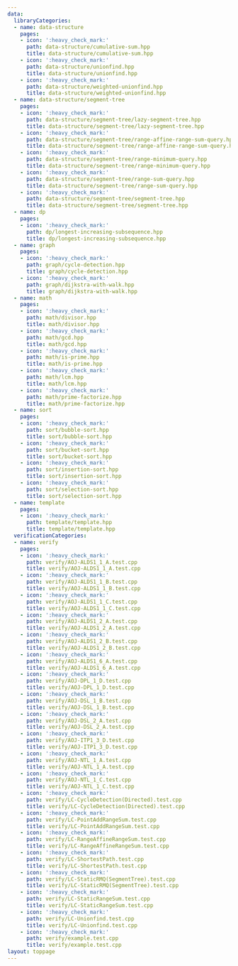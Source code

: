 ```yaml
---
data:
  libraryCategories:
  - name: data-structure
    pages:
    - icon: ':heavy_check_mark:'
      path: data-structure/cumulative-sum.hpp
      title: data-structure/cumulative-sum.hpp
    - icon: ':heavy_check_mark:'
      path: data-structure/unionfind.hpp
      title: data-structure/unionfind.hpp
    - icon: ':heavy_check_mark:'
      path: data-structure/weighted-unionfind.hpp
      title: data-structure/weighted-unionfind.hpp
  - name: data-structure/segment-tree
    pages:
    - icon: ':heavy_check_mark:'
      path: data-structure/segment-tree/lazy-segment-tree.hpp
      title: data-structure/segment-tree/lazy-segment-tree.hpp
    - icon: ':heavy_check_mark:'
      path: data-structure/segment-tree/range-affine-range-sum-query.hpp
      title: data-structure/segment-tree/range-affine-range-sum-query.hpp
    - icon: ':heavy_check_mark:'
      path: data-structure/segment-tree/range-minimum-query.hpp
      title: data-structure/segment-tree/range-minimum-query.hpp
    - icon: ':heavy_check_mark:'
      path: data-structure/segment-tree/range-sum-query.hpp
      title: data-structure/segment-tree/range-sum-query.hpp
    - icon: ':heavy_check_mark:'
      path: data-structure/segment-tree/segment-tree.hpp
      title: data-structure/segment-tree/segment-tree.hpp
  - name: dp
    pages:
    - icon: ':heavy_check_mark:'
      path: dp/longest-increasing-subsequence.hpp
      title: dp/longest-increasing-subsequence.hpp
  - name: graph
    pages:
    - icon: ':heavy_check_mark:'
      path: graph/cycle-detection.hpp
      title: graph/cycle-detection.hpp
    - icon: ':heavy_check_mark:'
      path: graph/dijkstra-with-walk.hpp
      title: graph/dijkstra-with-walk.hpp
  - name: math
    pages:
    - icon: ':heavy_check_mark:'
      path: math/divisor.hpp
      title: math/divisor.hpp
    - icon: ':heavy_check_mark:'
      path: math/gcd.hpp
      title: math/gcd.hpp
    - icon: ':heavy_check_mark:'
      path: math/is-prime.hpp
      title: math/is-prime.hpp
    - icon: ':heavy_check_mark:'
      path: math/lcm.hpp
      title: math/lcm.hpp
    - icon: ':heavy_check_mark:'
      path: math/prime-factorize.hpp
      title: math/prime-factorize.hpp
  - name: sort
    pages:
    - icon: ':heavy_check_mark:'
      path: sort/bubble-sort.hpp
      title: sort/bubble-sort.hpp
    - icon: ':heavy_check_mark:'
      path: sort/bucket-sort.hpp
      title: sort/bucket-sort.hpp
    - icon: ':heavy_check_mark:'
      path: sort/insertion-sort.hpp
      title: sort/insertion-sort.hpp
    - icon: ':heavy_check_mark:'
      path: sort/selection-sort.hpp
      title: sort/selection-sort.hpp
  - name: template
    pages:
    - icon: ':heavy_check_mark:'
      path: template/template.hpp
      title: template/template.hpp
  verificationCategories:
  - name: verify
    pages:
    - icon: ':heavy_check_mark:'
      path: verify/AOJ-ALDS1_1_A.test.cpp
      title: verify/AOJ-ALDS1_1_A.test.cpp
    - icon: ':heavy_check_mark:'
      path: verify/AOJ-ALDS1_1_B.test.cpp
      title: verify/AOJ-ALDS1_1_B.test.cpp
    - icon: ':heavy_check_mark:'
      path: verify/AOJ-ALDS1_1_C.test.cpp
      title: verify/AOJ-ALDS1_1_C.test.cpp
    - icon: ':heavy_check_mark:'
      path: verify/AOJ-ALDS1_2_A.test.cpp
      title: verify/AOJ-ALDS1_2_A.test.cpp
    - icon: ':heavy_check_mark:'
      path: verify/AOJ-ALDS1_2_B.test.cpp
      title: verify/AOJ-ALDS1_2_B.test.cpp
    - icon: ':heavy_check_mark:'
      path: verify/AOJ-ALDS1_6_A.test.cpp
      title: verify/AOJ-ALDS1_6_A.test.cpp
    - icon: ':heavy_check_mark:'
      path: verify/AOJ-DPL_1_D.test.cpp
      title: verify/AOJ-DPL_1_D.test.cpp
    - icon: ':heavy_check_mark:'
      path: verify/AOJ-DSL_1_B.test.cpp
      title: verify/AOJ-DSL_1_B.test.cpp
    - icon: ':heavy_check_mark:'
      path: verify/AOJ-DSL_2_A.test.cpp
      title: verify/AOJ-DSL_2_A.test.cpp
    - icon: ':heavy_check_mark:'
      path: verify/AOJ-ITP1_3_D.test.cpp
      title: verify/AOJ-ITP1_3_D.test.cpp
    - icon: ':heavy_check_mark:'
      path: verify/AOJ-NTL_1_A.test.cpp
      title: verify/AOJ-NTL_1_A.test.cpp
    - icon: ':heavy_check_mark:'
      path: verify/AOJ-NTL_1_C.test.cpp
      title: verify/AOJ-NTL_1_C.test.cpp
    - icon: ':heavy_check_mark:'
      path: verify/LC-CycleDetection(Directed).test.cpp
      title: verify/LC-CycleDetection(Directed).test.cpp
    - icon: ':heavy_check_mark:'
      path: verify/LC-PointAddRangeSum.test.cpp
      title: verify/LC-PointAddRangeSum.test.cpp
    - icon: ':heavy_check_mark:'
      path: verify/LC-RangeAffineRangeSum.test.cpp
      title: verify/LC-RangeAffineRangeSum.test.cpp
    - icon: ':heavy_check_mark:'
      path: verify/LC-ShortestPath.test.cpp
      title: verify/LC-ShortestPath.test.cpp
    - icon: ':heavy_check_mark:'
      path: verify/LC-StaticRMQ(SegmentTree).test.cpp
      title: verify/LC-StaticRMQ(SegmentTree).test.cpp
    - icon: ':heavy_check_mark:'
      path: verify/LC-StaticRangeSum.test.cpp
      title: verify/LC-StaticRangeSum.test.cpp
    - icon: ':heavy_check_mark:'
      path: verify/LC-Unionfind.test.cpp
      title: verify/LC-Unionfind.test.cpp
    - icon: ':heavy_check_mark:'
      path: verify/example.test.cpp
      title: verify/example.test.cpp
layout: toppage
---
```

